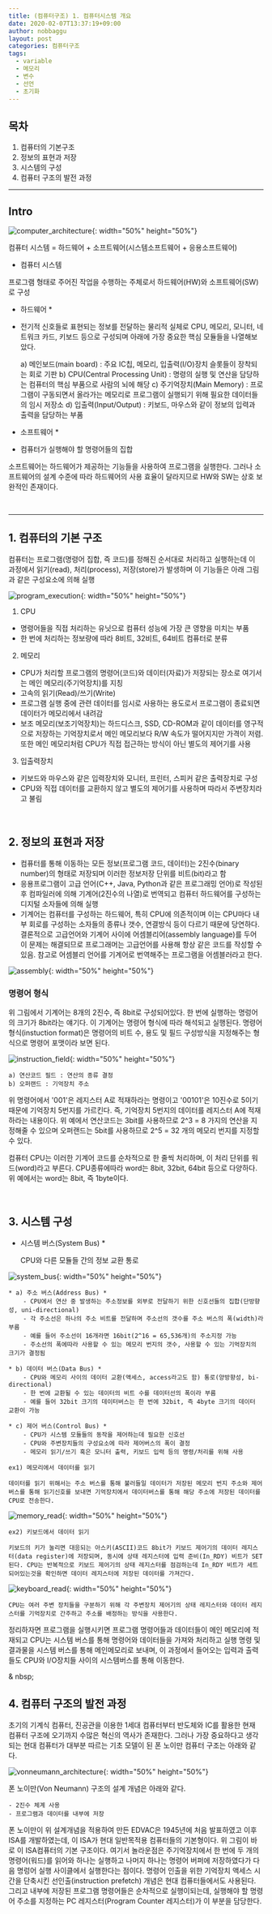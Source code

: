 ```yaml
---
title: (컴퓨터구조) 1. 컴퓨터시스템 개요
date: 2020-02-07T13:37:19+09:00
author: nobbaggu
layout: post
categories: 컴퓨터구조
tags:
  - variable
  - 메모리
  - 변수
  - 선언
  - 초기화
---
```


## 목차 ##

1. 컴퓨터의 기본구조
2. 정보의 표현과 저장
3. 시스템의 구성
4. 컴퓨터 구조의 발전 과정

---

## Intro ##

![computer_architecture](/images/computer_architecture/1/computer_architecture.png){: width="50%" height="50%"}

컴퓨터 시스템 = 하드웨어 + 소프트웨어(시스템소프트웨어 + 응용소프트웨어)

* 컴퓨터 시스템 

프로그램 형태로 주어진 작업을 수행하는 주체로서 하드웨어(HW)와 소프트웨어(SW)로 구성

* 하드웨어 *

- 전기적 신호들로 표현되는 정보를 전달하는 물리적 실체로 CPU, 메모리, 모니터, 네트워크 카드, 키보드 등으로 구성되며 아래에 가장 중요한 핵심 모듈들을 나열해보았다.

	a) 메인보드(main board) : 주요 IC칩, 메모리, 입출력(I/O)장치 슬롯들이 장착되는 회로 기판
	b) CPU(Central Processing Unit) : 명령의 실행 및 연산을 담당하는 컴퓨터의 핵심 부품으로 사람의 뇌에 해당
	c) 주기억장치(Main Memory) : 프로그램이 구동되면서 올라가는 메모리로 프로그램이 실행되기 위해 필요한 데이터들의 임시 저장소
	d) 입출력(Input/Output) : 키보드, 마우스와 같이 정보의 입력과 출력을 담당하는 부품
	
* 소프트웨어 *

- 컴퓨터가 실행해야 할 명령어들의 집합

소프트웨어는 하드웨어가 제공하는 기능들을 사용하여 프로그램을 실행한다. 그러나 소프트웨어의 설계 수준에 따라 하드웨어의 사용 효율이 달라지므로 HW와 SW는 상호 보완적인 존재이다.

&nbsp;

---

## 1. 컴퓨터의 기본 구조 ##

컴퓨터는 프로그램(명령어 집합, 즉 코드)를 정해진 순서대로 처리하고 실행하는데 이 과정에서 읽기(read), 처리(process), 저장(store)가 발생하며 이 기능들은 아래 그림과 같은 구성요소에 의해 실행

![program_execution](/images/computer_architecture/1/program_execution.png){: width="50%" height="50%"}

1) CPU

- 명령어들을 직접 처리하는 유닛으로 컴퓨터 성능에 가장 큰 영향을 미치는 부품
- 한 번에 처리하는 정보량에 따라 8비트, 32비트, 64비트 컴퓨터로 분류

2) 메모리

- CPU가 처리할 프로그램의 명령어(코드)와 데이터(자료)가 저장되는 장소로 여기서는 메인 메모리(주기억장치)를 지칭
- 고속의 읽기(Read)/쓰기(Write)
- 프로그램 실행 중에 관련 데이터를 임시로 사용하는 용도로서 프로그램이 종료되면 데이터가 메모리에서 내려감
- 보조 메모리(보조기억장치)는 하드디스크, SSD, CD-ROM과 같이 데이터를 영구적으로 저장하는 기억장치로서 메인 메모리보다 R/W 속도가 떨어지지만 가격이 저렴. 또한 메인 메모리처럼 CPU가 직접 접근하는 방식이 아닌 별도의 제어기를 사용

3) 입출력장치

- 키보드와 마우스와 같은 입력장치와 모니터, 프린터, 스피커 같은 출력장치로 구성
- CPU와 직접 데이터를 교환하지 않고 별도의 제어기를 사용하며 따라서 주변장치라고 불림

&nbsp;

## 2. 정보의 표현과 저장 ##

- 컴퓨터를 통해 이동하는 모든 정보(프로그램 코드, 데이터)는 2진수(binary number)의 형태로 저장되며 이러한 정보저장 단위를 비트(bit)라고 함
- 응용프로그램이 고급 언어(C++, Java, Python과 같은 프로그래밍 언어)로 작성된 후 컴파일러에 의해 기계어(2진수의 나열)로 번역되고 컴퓨터 하드웨어를 구성하는 디지털 소자들에 의해 실행
- 기계어는 컴퓨터를 구성하는 하드웨어, 특히 CPU에 의존적이며 이는 CPU마다 내부 회로를 구성하는 소자들의 종류나 갯수, 연결방식 등이 다르기 때문에 당연하다. 결론적으로 고급언어와 기계어 사이에 어셈블리어(assembly language)를 두어 이 문제는 해결되므로 프로그래머는 고급언어를 사용해 항상 같은 코드를 작성할 수 있음. 참고로 어셈블리 언어를 기계어로 번역해주는 프로그램을 어셈블러라고 한다.

![assembly](/images/computer_architecture/1/assembly.png){: width="50%" height="50%"}

### 명령어 형식 ###

위 그림에서 기계어는 8개의 2진수, 즉 8bit로 구성되어있다. 한 번에 실행하는 명렁어의 크기가 8bit라는 얘기다. 이 기계어는 명령어 형식에 따라 해석되고 실행된다. 명령어 형식(instuction format)은 명령어의 비트 수, 용도 및 필드 구성방식을 지정해주는 형식으로 명령어 포맷이라 보면 된다.

![instruction_field](/images/computer_architecture/1/instruction_field.png){: width="50%" height="50%"}

	a) 연산코드 필드 : 연산의 종류 결정
	b) 오퍼랜드 : 기억장치 주소
	
위 명령어에서 '001'은 레지스터 A로 적재하라는 명령이고 '00101'은 10진수로 5이기 때문에 기억장치 5번지를 가르킨다. 즉, 기억장치 5번지의 데이터를 레지스터 A에 적재하라는 내용이다. 위 예에서 연산코드는 3bit를 사용하므로 2^3 = 8 가지의 연산을 지정해줄 수 있으며 오퍼랜드는 5bit를 사용하므로 2^5 = 32 개의 메모리 번지를 지정할 수 있다.

컴퓨터 CPU는 이러한 기계어 코드를 순차적으로 한 줄씩 처리하며, 이 처리 단위를 워드(word)라고 부른다. CPU종류에따라 word는 8bit, 32bit, 64bit 등으로 다양하다. 위 예에서는 word는 8bit, 즉 1byte이다.

&nbsp;

## 3. 시스템 구성 ##

* 시스템 버스(System Bus) *
	
	CPU와 다른 모듈들 간의 정보 교환 통로
	
![system_bus](/images/computer_architecture/1/system_bus.png){: width="50%" height="50%"}

	* a) 주소 버스(Address Bus) *
		- CPU에서 연산 중 발생하는 주소정보를 외부로 전달하기 위한 신호선들의 집합(단방향성, uni-directional)
		- 각 주소선은 하나의 주소 비트를 전달하며 주소선의 갯수를 주소 버스의 폭(width)라 부름
		- 예를 들어 주소선이 16개라면 16bit(2^16 = 65,536개)의 주소지정 가능
		- 주소선의 폭에따라 사용할 수 있는 메모리 번지의 갯수, 사용할 수 있는 기억장치의 크기가 결정됨
		
	* b) 데이터 버스(Data Bus) *
		- CPU와 메모리 사이의 데이터 교환(액세스, access라고도 함) 통로(양방향성, bi-directional)
		- 한 번에 교환될 수 있는 데이터의 비트 수를 데이터선의 폭이라 부름
		- 예를 들어 32bit 크기의 데이터버스는 한 번에 32bit, 즉 4byte 크기의 데이터 교환이 가능
		
	* c) 제어 버스(Control Bus) *
		- CPU가 시스템 모듈들의 동작을 제어하는데 필요한 신호선
		- CPU와 주변장치들의 구성요소에 따라 제어버스의 폭이 결정
		- 메모리 읽기/쓰기 혹은 모니터 출력, 키보드 입력 등의 명령/처리를 위해 사용
		
	ex1) 메모리에서 데이터를 읽기
	
	데이터를 읽기 위해서는 주소 버스를 통해 불러들일 데이터가 저장된 메모리 번지 주소와 제어버스를 통해 읽기신호를 보내면 기억장치에서 데이터버스를 통해 해당 주소에 저장된 데이터를 CPU로 전송한다.
	
![memory_read](/images/computer_architecture/1/memory_read.png){: width="50%" height="50%"}
	
	ex2) 키보드에서 데이터 읽기
	
	키보드의 키가 눌리면 대응되는 아스키(ASCII)코드 8bit가 키보드 제어기의 데이터 레지스터(data register)에 저장되며, 동시에 상태 레지스터에 입력 준비(In_RDY) 비트가 SET 된다. CPU는 반복적으로 키보드 제어기의 상태 레지스터를 점검하는데 In_RDY 비트가 세트되어있는것을 확인하면 데이터 레지스터에 저장된 데이터를 가져간다.

![keyboard_read](/images/computer_architecture/1/keyboard_read.png){: width="50%" height="50%"}

	CPU는 여러 주변 장치들을 구분하기 위해 각 주변장치 제어기의 상태 레지스터와 데이터 레지스터를 기억장치로 간주하고 주소를 배정하는 방식을 사용한다.
	
정리하자면 프로그램을 실행시키면 프로그램 명령어들과 데이터들이 메인 메모리에 적재되고 CPU는 시스템 버스를 통해 명령어와 데이터들을 가져와 처리하고 실행 명령 및 결과물을 시스템 버스를 통해 메인메모리로 보내며, 이 과정에서 들어오는 입력과 출력들도 CPU와 I/O장치들 사이의 시스템버스를 통해 이동한다.

& nbsp;

## 4. 컴퓨터 구조의 발전 과정 ##

초기의 기계식 컴퓨터, 진공관을 이용한 1세대 컴퓨터부터 반도체와 IC를 활용한 현재 컴퓨터 구조에 오기까지 수많은 혁신의 역사가 존재한다. 그러나 가장 중요하다고 생각되는 현대 컴퓨터가 대부분 따르는 기초 모델이 된 폰 노이만 컴퓨터 구조는 아래와 같다.

![vonneumann_architecture](/images/computer_architecture/1/vonneumann_architecture.png){: width="50%" height="50%"}

폰 노이만(Von Neumann) 구조의 설계 개념은 아래와 같다.

	- 2진수 체계 사용
	- 프로그램과 데이터를 내부에 저장
	
폰 노이만이 위 설계개념을 적용하여 만든 EDVAC은 1945년에 처음 발표하였고 이후 ISA를 개발하였는데, 이 ISA가 현대 일반목적용 컴퓨터들의 기본형이다. 위 그림이 바로 이 ISA컴퓨터의 기본 구조이다. 여기서 놀라운점은 주기억장치에서 한 번에 두 개의 명령어(워드)를 읽어와 하나는 실행하고 나머지 하나는 명령어 버퍼에 저장하였다가 다음 명렁어 실행 사이클에서 실행한다는 점이다. 명령어 인출을 위한 기억장치 액세스 시간을 단축시킨 선인출(instruction prefetch) 개념은 현대 컴퓨터들에서도 사용된다. 그리고 내부에 저장된 프로그램 명령어들은 순차적으로 실행이되는데, 실행해야 할 명령어 주소를 지정하는 PC 레지스터(Program Counter 레지스터)가 이 부분을 담당한다.
